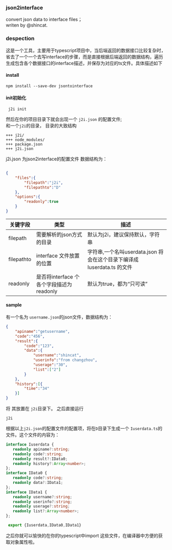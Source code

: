 ### json2interface
convert json data to interface files；  
writen by @shincat.
### despection
这是一个工具，主要用于typescript项目中，当后端返回的数据接口比较复杂时，省去了一个一个去写interface的步骤，而是直接根据后端返回的数据结构，遍历生成包含各个数据接口的interface描述，并保存为对应的ts文件。具体描述如下

#### install
```
npm install --save-dev jsontointerface
```

#### init初始化
```
 j2i init
```
然后在你的项目目录下就会出现一个 ```j2i.json``` 的配置文件;  
和一个```j2i```的目录，
目录的大致结构  
```
+++ j2i/
+++ node_modules/
+++ package.json
+++ j2i.json
```
j2i.json 为json2interface的配置文件
数据结构为：
```json

{
    "files":{
        "filepath":"j2i",
        "filepathto":"D"
    },
    "options":{
        "readonly":true
    }
}

```
|  关键字段   | 类型  |  描述 |
|  ----  | ----  |  ----   |
|filepath  | 需要解析的json方式的目录 |   默认为j2i，建议保持默认，字符串  |
| filepathto  | interface 文件放置的位置 |  字符串,一个名叫userdata.json 将会在这个目录下编译成 Iuserdata.ts  的文件 |
|  readonly  | 是否将interface 个各个字段描述为readonly| 默认为true，都为“只可读”|

#### sample
有一个名为 ```username.json```的json文件，数据结构为：
```json
{
    "apiname":"getusername",
    "code":"456",
    "result":{
        "code":"123",
        "data":{
            "username":"shincat",
            "userinfo":"from changzhou",
            "userage":"30",
            "list":["2"]
        }
    },
    "history":[{
        "time":"34"
    }]
}
```
将 其放置在 ```j2i```目录下。
之后直接运行
```
j2i
```
根据以上```j2i.json```的配置文件的配置项，将在```D```目录下生成一个
```Iuserdata.ts```的文件。这个文件的内容为：
```typescript
interface Iuserdata {
   readonly apiname?:string;
   readonly code?:string;
   readonly result?:IData0;
   readonly history?:Array<number>;
};
interface IData0 {
   readonly code?:string;
   readonly data?:IData1;
};
interface IData1 {
   readonly username?:string;
   readonly userinfo?:string;
   readonly userage?:string;
   readonly list?:Array<number>;
};

 export {Iuserdata,IData0,IData1}
 ```
之后你就可以愉快的在你的typescript中import 这些文件，在编译器中方便的获取对象属性啦。